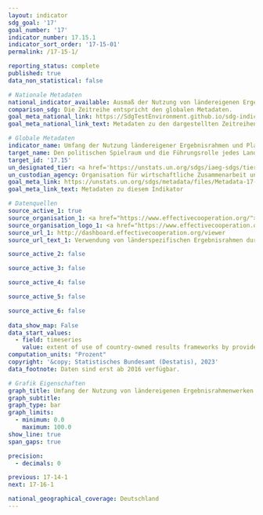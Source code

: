 ```yaml
---
layout: indicator    
sdg_goal: '17'    
goal_number: '17'    
indicator_number: 17.15.1    
indicator_sort_order: '17-15-01'    
permalink: /17-15-1/    

reporting_status: complete    
published: true    
data_non_statistical: false    

# Nationale Metadaten    
national_indicator_available: Ausmaß der Nutzung von ländereigenen Ergebnisrahmen durch Geber von Entwicklungszusammenarbeit    
comparison_sdg: Die Zeitreihe entspricht den globalen Metadaten.    
goal_meta_national_link: https://SdgTestEnvironment.github.io/sdg-indicators/public/Meta/17.15.1.pdf
goal_meta_national_link_text: Metadaten zu den dargestellten Zeitreihen    

# Globale Metadaten    
indicator_name: Umfang der Nutzung ländereigener Ergebnisrahmen und Planungsinstrumente durch Geber von Entwicklungszusammenarbeit    
target_name: Den politischen Spielraum und die Führungsrolle jedes Landes bei der Festlegung und Umsetzung von Politiken zur Armutsbeseitigung und für nachhaltige Entwicklung respektieren    
target_id: '17.15'    
un_designated_tier: <a href='https://unstats.un.org/sdgs/iaeg-sdgs/tier-classification/' title='Klicken Sie hier um weitere Informationen zur UN-Tier-Klassifikation zu erhalten.'  target='_blank'>Tier II</a>    
un_custodian_agency: Organisation für wirtschaftliche Zusammenarbeit und Entwicklung (OECD)<br>Entwicklungsprogramm der Vereinten Nationen (UNDP)    
goal_meta_link: https://unstats.un.org/sdgs/metadata/files/Metadata-17-15-01.pdf    
goal_meta_link_text: Metadaten zu diesem Indikator        

# Datenquellen
source_active_1: true
source_organisation_1: <a href="https://www.effectivecooperation.org/"> Globale Partnerschaft für eine effektive Entwicklungszusammenarbeit </a>
source_organisation_logo_1: <a href="https://www.effectivecooperation.org/"><img src="https://g205sdgs.github.io/sdg-indicators/public/OrgImgDe/global.png" alt="Logo global" style="height:60px; width:148px"/></a>
source_url_1: http://dashboard.effectivecooperation.org/viewer
source_url_text_1: Verwendung von länderspezifischen Ergebnisrahmen durch die Entwicklungspartner - Überwachung der Indikatorergebnisse anhand der eigenen Quellen und Überwachungssysteme des Partnerlandes (nicht auf Deutsch verfügbar)

source_active_2: false

source_active_3: false

source_active_4: false

source_active_5: false

source_active_6: false
    
data_show_map: False    
data_start_values: 
  - field: timeseries
    value: extent of use of country-owned results frameworks by providers of development co-operation    
computation_units: "Prozent"    
copyright: '&copy; Statistisches Bundesamt (Destatis), 2023'    
data_footnote: Daten sind erst ab 2016 verfügbar.    

# Grafik Eigenschaften    
graph_title: Umfang der Nutzung von ländereigenen Ergebnisrahmenwerken und Planungsinstrumenten in der Entwicklungszusammenarbeit
graph_subtitle:     
graph_type: bar    
graph_limits:
  - minimum: 0.0
    maximum: 100.0
show_line: true
span_gaps: true

precision:
  - decimals: 0    

previous: 17-14-1    
next: 17-16-1    

national_geographical_coverage: Deutschland    
---
```


<span></span>